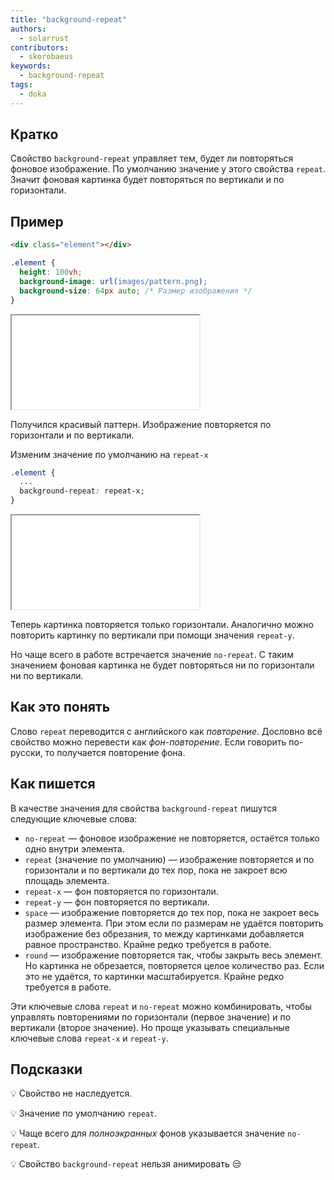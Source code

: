 ```yaml
---
title: "background-repeat"
authors:
  - solarrust
contributors:
  - skorobaeus
keywords:
  - background-repeat
tags:
  - doka
---
```


## Кратко

Свойство `background-repeat` управляет тем, будет ли повторяться фоновое изображение. По умолчанию значение у этого свойства `repeat`. Значит фоновая картинка будет повторяться по вертикали и по горизонтали.

## Пример

```html
<div class="element"></div>
```

```css
.element {
  height: 100vh;
  background-image: url(images/pattern.png);
  background-size: 64px auto; /* Размер изображения */
}
```

<iframe title="Повтор по x и y — background-repeat — Дока" src="demos/repeat.html"></iframe>

Получился красивый паттерн. Изображение повторяется по горизонтали и по вертикали.

Изменим значение по умолчанию на `repeat-x`

```css
.element {
  ...
  background-repeat: repeat-x;
}
```

<iframe title="Повтор по x — background-repeat — Дока" src="demos/repeat-x.html"></iframe>

Теперь картинка повторяется только горизонтали. Аналогично можно повторить картинку по вертикали при помощи значения `repeat-y`.

Но чаще всего в работе встречается значение `no-repeat`. С таким значением фоновая картинка не будет повторяться ни по горизонтали ни по вертикали.

## Как это понять

Слово `repeat` переводится с английского как _повторение_. Дословно всё свойство можно перевести как _фон-повторение_. Если говорить по-русски, то получается повторение фона.

## Как пишется

В качестве значения для свойства `background-repeat` пишутся следующие ключевые слова:

- `no-repeat` — фоновое изображение не повторяется, остаётся только одно внутри элемента.
- `repeat` (значение по умолчанию) — изображение повторяется и по горизонтали и по вертикали до тех пор, пока не закроет всю площадь элемента.
- `repeat-x` — фон повторяется по горизонтали.
- `repeat-y` — фон повторяется по вертикали.
- `space` — изображение повторяется до тех пор, пока не закроет весь размер элемента. При этом если по размерам не удаётся повторить изображение без обрезания, то между картинками добавляется равное пространство. Крайне редко требуется в работе.
- `round` — изображение повторяется так, чтобы закрыть весь элемент. Но картинка не обрезается, повторяется целое количество раз. Если это не удаётся, то картинки масштабируется. Крайне редко требуется в работе.

Эти ключевые слова `repeat` и `no-repeat` можно комбинировать, чтобы управлять повторениями по горизонтали (первое значение) и по вертикали (второе значение). Но проще указывать специальные ключевые слова `repeat-x` и `repeat-y`.

## Подсказки

💡 Свойство не наследуется.

💡 Значение по умолчанию `repeat`.

💡 Чаще всего для _полноэкранных_ фонов указывается значение `no-repeat`.

💡 Свойство `background-repeat` нельзя анимировать 😒

